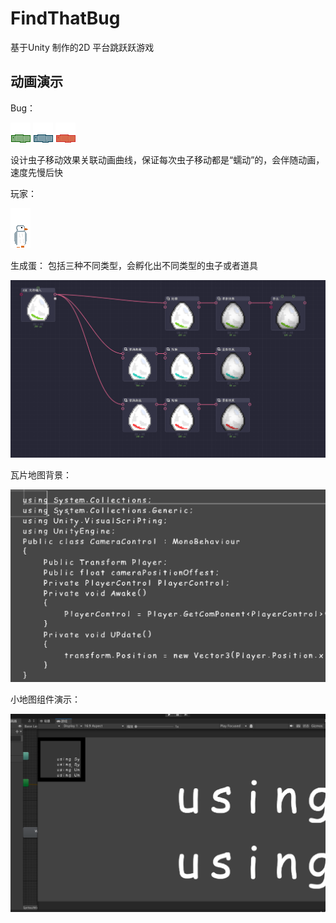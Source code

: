 # FindThatBug
基于Unity 制作的2D 平台跳跃跃游戏

## 动画演示
Bug：


![Image text](GameView/GreenBug.gif)
![Image text](GameView/BlueBug0150.gif)
![Image text](GameView/RedBug0150.gif)

设计虫子移动效果关联动画曲线，保证每次虫子移动都是“蠕动”的，会伴随动画，速度先慢后快

玩家：

![Image text](GameView/WinMan-Move0070.gif)

生成蛋：
包括三种不同类型，会孵化出不同类型的虫子或者道具

![Image text](GameView/SpawEgg.png)


瓦片地图背景：

![Image text](GameView/BackGround.png)


小地图组件演示：

![Image text](GameView/MiniMap.png)
